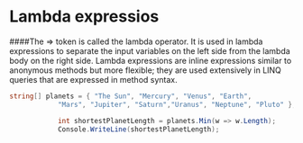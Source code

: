 # Lambda expressios
   ####The => token is called the lambda operator. It is used in lambda expressions to separate the input variables on the left side from the lambda body on the right side. Lambda expressions are inline expressions similar to anonymous methods but more flexible; they are used extensively in LINQ queries that are expressed in method syntax.

```c#
string[] planets = { "The Sun", "Mercury", "Venus", "Earth",
            "Mars", "Jupiter", "Saturn","Uranus", "Neptune", "Pluto" };

            int shortestPlanetLength = planets.Min(w => w.Length);
            Console.WriteLine(shortestPlanetLength);
            
         
